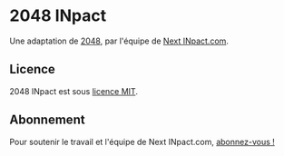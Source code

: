 # 2048 INpact
Une adaptation de [2048](http://gabrielecirulli.github.io/2048/), par l'équipe de [Next INpact.com](http://www.nextinpact.com).

## Licence
2048 INpact est sous [licence MIT](https://github.com/davidpci/2048-INpact/blob/master/LICENSE.txt).

## Abonnement
Pour soutenir le travail et l'équipe de Next INpact.com, [abonnez-vous !](http://www.nextinpact.com/abonnement)
